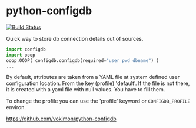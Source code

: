 # python-configdb

[![Build Status](https://travis-ci.org/vokimon/python-configdb.png?branch=master)](https://travis-ci.org/vokimon/configdb)

Quick way to store db connection details out of sources.

```python
import configdb
import ooop
ooop.OOOP( configdb.configdb(required="user pwd dbname") )
...
```

By default, attributes are taken from a YAML file at system
defined user configuration location. From the key (profile) 'default'.
If the file is not there, it is created with a yaml file
with null values. You have to fill them.

To change the profile you can use the 'profile' keyword or
`CONFIGDB_PROFILE` environ.

https://github.com/vokimon/python-configdb



